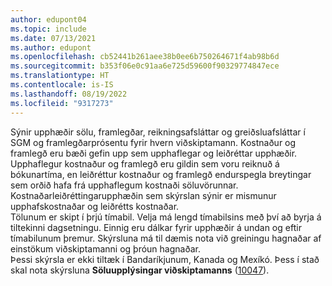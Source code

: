 ```yaml
---
author: edupont04
ms.topic: include
ms.date: 07/13/2021
ms.author: edupont
ms.openlocfilehash: cb52441b261aee38b0ee6b750264671f4ab98b6d
ms.sourcegitcommit: b353f06e0c91aa6e725d59600f90329774847ece
ms.translationtype: HT
ms.contentlocale: is-IS
ms.lasthandoff: 08/19/2022
ms.locfileid: "9317273"
---
```

Sýnir upphæðir sölu, framlegðar, reikningsafsláttar og greiðsluafsláttar í SGM og framlegðarprósentu fyrir hvern viðskiptamann. Kostnaður og framlegð eru bæði gefin upp sem upphaflegar og leiðréttar upphæðir. Upphaflegur kostnaður og framlegð eru gildin sem voru reiknuð á bókunartíma, en leiðréttur kostnaður og framlegð endurspegla breytingar sem orðið hafa frá upphaflegum kostnaði söluvörunnar. Kostnaðarleiðréttingarupphæðin sem skýrslan sýnir er mismunur upphafskostnaðar og leiðrétts kostnaðar.<br>Tölunum er skipt í þrjú tímabil. Velja má lengd tímabilsins með því að byrja á tiltekinni dagsetningu. Einnig eru dálkar fyrir upphæðir á undan og eftir tímabilunum þremur. Skýrsluna má til dæmis nota við greiningu hagnaðar af einstökum viðskiptamanni og þróun hagnaðar.<br>Þessi skýrsla er ekki tiltæk í Bandaríkjunum, Kanada og Mexíkó. Þess í stað skal nota skýrsluna **Söluupplýsingar viðskiptamanns** ([10047](https://businesscentral.dynamics.com?report=10047)).

